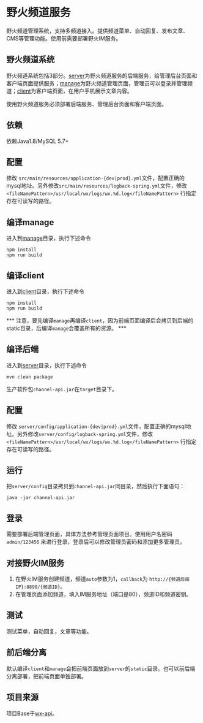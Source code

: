 # 野火频道服务
野火频道管理系统，支持多频道接入。提供频道菜单、自动回复、发布文章、CMS等管理功能。使用前需要部署野火IM服务。

## 野火频道系统
野火频道系统包括3部分。[server](./server)为野火频道服务的后端服务，给管理后台页面和客户端页面提供服务；[manage](./manage)为野火频道管理页面，管理员可以登录并管理频道；[client](./client)为客户端页面，在用户手机展示文章内容。

使用野火频道服务必须部署后端服务、管理后台页面和客户端页面。

## 依赖
依赖Java1.8/MySQL 5.7+

## 配置
修改 ```src/main/resources/application-{dev|prod}.yml```文件，配置正确的mysql地址。另外修改```src/main/resources/logback-spring.yml```文件，修改```<fileNamePattern>/usr/local/wx/logs/wx.%d.log</fileNamePattern>``` 行指定存在可读写的路径。

## 编译manage
进入到[manage](./manage)目录，执行下述命令
```
npm install
npm run build
```

## 编译client
进入到[client](./client)目录，执行下述命令
```
npm install
npm run build
```

*** 注意，要先编译```manage```再编译```client```，因为前端页面编译后会拷贝到后端的static目录，后编译```manage```会覆盖所有的资源。 ***

## 编译后端
进入到[server](./server)目录，执行下述命令
```shell
mvn clean package
```
生产软件包```channel-api.jar```在```target```目录下。

## 配置
修改 ```server/config/application-{dev|prod}.yml```文件，配置正确的mysql地址。另外修改```server/config/logback-spring.yml```文件，修改```<fileNamePattern>/usr/local/wx/logs/wx.%d.log</fileNamePattern>``` 行指定存在可读写的路径。

## 运行
把```server/config```目录拷贝到```channel-api.jar```同目录，然后执行下面语句：
```shell
java -jar channel-api.jar
```

## 登录
需要部署后端管理页面，具体方法参考管理页面项目。使用用户名密码 ```admin/123456``` 来进行登录，登录后可以修改管理员密码和添加更多管理员。

## 对接野火IM服务
1. 在野火IM服务创建频道，频道```auto```参数为1，```callback```为 ```http://{频道后端IP}:8890/{频道ID}```。
2. 在管理页面添加频道，填入IM服务地址（端口是80），频道ID和频道密钥。

## 测试
测试菜单，自动回复，文章等功能。

## 前后端分离
默认编译```client```和```manage```会把前端页面放到```server```的```static```目录。也可以前后端分离部署，把前端页面单独部署。

## 项目来源
项目Base于[wx-api](https://github.com/niefy/wx-api)。
